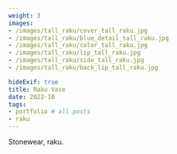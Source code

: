 ```yaml
---
weight: 3
images:
- /images/tall_raku/cover_tall_raku.jpg
- /images/tall_raku/blue_detail_tall_raku.jpg
- /images/tall_raku/color_tall_raku.jpg
- /images/tall_raku/lip_tall_raku.jpg
- /images/tall_raku/side_tall_raku.jpg
- /images/tall_raku/back_lip_tall_raku.jpg

hideExif: true
title: Raku Vase
date: 2022-10
tags:
- portfolio # all posts
- raku
---
```


Stonewear, raku.
